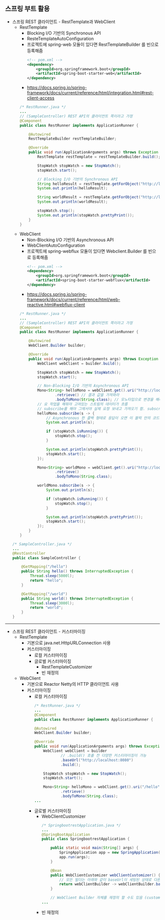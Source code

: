 ## **스프링 부트 활용**
  * 스프링 REST 클라이언트 - RestTemplate과 WebClient
    * RestTemplate
      * Blocking I/O 기반의 Synchronous API
      * ResteTemplateAutoConfiguration
      * 프로젝트에 spring-web 모듈이 있다면 RestTemplateBuilder 를 빈으로 등록해줌
        ```xml
        <!-- pom.xml -->
        <dependency>
            <groupId>org.springframework.boot</groupId>
            <artifactId>spring-boot-starter-web</artifactId>
        </dependency>
        ```
      * https://docs.spring.io/spring-framework/docs/current/reference/html/integration.html#rest-client-access
      ```java
      /* RestRunner.java */
      ...
      // (SampleController) REST API의 클라이언트 쪽이라고 가정
      @Component
      public class RestRunner implements ApplicationRunner {

          @Autowired
          RestTemplateBuilder restTemplateBuilder;

          @Override
          public void run(ApplicationArguments args) throws Exception {
              RestTemplate restTemplate = restTemplateBuilder.build();

              StopWatch stopWatch = new StopWatch();
              stopWatch.start();

              // Blocking I/O 기반의 Synchronous API
              String helloResult = restTemplate.getForObject("http://localhost:8080/hello", String.class); // 이 호출이 끝나기 전까지는 다음 라인으로 넘어가지 않음
              System.out.println(helloResult);

              String worldResult = restTemplate.getForObject("http://localhost:8080/world", String.class);
              System.out.println(worldResult);

              stopWatch.stop();
              System.out.println(stopWatch.prettyPrint());
          }
      }
      ```
    * WebClient
      * Non-Blocking I/O 기반의 Asynchronous API
      * WebClientAutoConfiguration
      * 프로젝트에 spring-webflux 모듈이 있다면 Webclient.Builder 를 빈으로 등록해줌
        ```xml
        <!-- pom.xml -->
        <dependency>
            <groupId>org.springframework.boot</groupId>
            <artifactId>spring-boot-starter-webflux</artifactId>
        </dependency>
        ```
      * https://docs.spring.io/spring-framework/docs/current/reference/html/web-reactive.html#webflux-client
      ```java
      /* RestRunner.java */
      ...
      // (SampleController) REST API의 클라이언트 쪽이라고 가정
      @Component
      public class RestRunner implements ApplicationRunner {

          @Autowired
          WebClient.Builder builder;

          @Override
          public void run(ApplicationArguments args) throws Exception {
              WebClient webClient = builder.build();

              StopWatch stopWatch = new StopWatch();
              stopWatch.start();

              // Non-Blocking I/O 기반의 Asynchronous API
              Mono<String> helloMono = webClient.get().uri("http://localhost:8080/hello")
                      .retrieve() // 결과 값을 가져와라
                      .bodyToMono(String.class); // 모노타입으로 변경을 해라
              // 요 작업을 해줘야 고여있는 스트림의 데이터가 흐름
              // subscribe를 해야 그제서야 실제 요청 보내고 가져오기 함. subscribe도 non blocking 이라 실행하고 바로 넘어감
              helloMono.subscribe(s -> {
                  // Asynchronous 한 콜백 형태로 응답이 오면 이 블럭 안의 코드가 실행됨
                  System.out.println(s);

                  if (stopWatch.isRunning()) {
                      stopWatch.stop();
                  }

                  System.out.println(stopWatch.prettyPrint());
                  stopWatch.start();
              });

              Mono<String> worldMono = webClient.get().uri("http://localhost:8080/world")
                      .retrieve()
                      .bodyToMono(String.class);

              worldMono.subscribe(s -> {
                  System.out.println(s);

                  if (stopWatch.isRunning()) {
                      stopWatch.stop();
                  }

                  System.out.println(stopWatch.prettyPrint());
                  stopWatch.start();
              });
          }
      }
      ```
    ```java
    /* SampleController.java */
    ...
    @RestController
    public class SampleController {

        @GetMapping("/hello")
        public String hello() throws InterruptedException {
            Thread.sleep(5000l);
            return "hello";
        }

        @GetMapping("/world")
        public String world() throws InterruptedException {
            Thread.sleep(3000l);
            return "world";
        }
    }
    ```
***
  * 스프링 REST 클라이언트 - 커스터마이징
    * RestTemplate
      * 기본으로 java.net.HttpURLConnection 사용
      * 커스터마이징
        * 로컬 커스터마이징
        * 글로벌 커스터마이징
          * RestTemplateCustomizer
          * 빈 재정의
    * WebClient
      * 기본으로 Reactor Netty의 HTTP 클라이언트 사용
      * 커스터마이징
        * 로컬 커스터마이징
          ```java
          /* RestRunner.java */
          ...
          @Component
          public class RestRunner implements ApplicationRunner {

          @Autowired
          WebClient.Builder builder;

          @Override
          public void run(ApplicationArguments args) throws Exception {
              WebClient webClient = builder
                      // .build() 호출 전 다양한 커스터마이징이 가능
                      .baseUrl("http://localhost:8080")
                      .build();

              StopWatch stopWatch = new StopWatch();
              stopWatch.start();

              Mono<String> helloMono = webClient.get().uri("/hello") // 위에서 baseUrl 세팅을 해 줬기 때문에 "/hello" 라고만 호출해도 됨
                      .retrieve()
                      .bodyToMono(String.class);
          ...
          ```
        * 글로벌 커스터마이징
          * WebClientCustomizer
            ```java
            /* SpringbootrestApplication.java */
            ...
            @SpringBootApplication
            public class SpringbootrestApplication {

                public static void main(String[] args) {
                    SpringApplication app = new SpringApplication(SpringbootrestApplication.class);
                    app.run(args);
                }

                @Bean
                public WebClientCustomizer webClientCustomizer() {
                    // 모든 빌더는 아래와 같이 baseUrl이 세팅된 상태로 다른 빈들에게 주입이 됨
                    return webClientBuilder -> webClientBuilder.baseUrl("http://localhost:8080");
                }

                // WebClient Builder 자체를 재정의 할 수도 있음 (customizer 말고)
            ...
            ```
          * 빈 재정의
